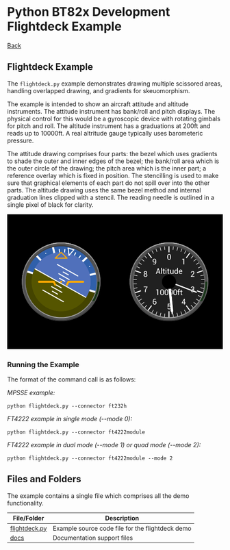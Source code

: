 # Python BT82x Development Flightdeck Example

[Back](../README.md)

## Flightdeck Example

The `flightdeck.py` example demonstrates drawing multiple scissored areas, handling overlapped drawing, and gradients for skeuomorphism. 

The example is intended to show an aircraft attitude and altitude instruments. The attitude instrument has bank/roll and pitch displays. The physical control for this would be a gyroscopic device with rotating gimbals for pitch and roll. The altitude instrument has a graduations at 200ft and reads up to 10000ft. A real altritude gauge typically uses barometeric pressure.

The attitude drawing comprises four parts: the bezel which uses gradients to shade the outer and inner edges of the bezel; the bank/roll area which is the outer circle of the drawing; the pitch area which is the inner part; a reference overlay which is fixed in position. The stencilling is used to make sure that graphical elements of each part do not spill over into the other parts. The altitude drawing uses the same bezel method and internal graduation lines clipped with a stencil. The reading needle is outlined in a single pixel of black for clarity.

![Flightdeck Example](docs/flightdeck.png)

### Running the Example

The format of the command call is as follows:

_MPSSE example:_
```
python flightdeck.py --connector ft232h 
```

_FT4222 example in single mode (--mode 0):_

```
python flightdeck.py --connector ft4222module 

```

_FT4222 example in dual mode (--mode 1) or quad mode (--mode 2):_

```
python flightdeck.py --connector ft4222module --mode 2

```

## Files and Folders

The example contains a single file which comprises all the demo functionality.

| File/Folder | Description |
| --- | --- |
| [flightdeck.py](flightdeck.py) | Example source code file for the flightdeck demo |
| [docs](docs) | Documentation support files |
